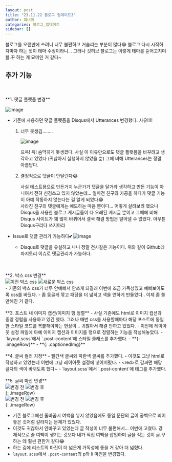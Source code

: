 ```yaml
---
layout: post
title: "23.11.22 블로그 업데이트3"
author: 퍄녀미
categories: 블로그_업데이트
sidebar: []
---
```


블로그를 오랜만에 쓰려니 너무 불편하고 거슬리는 부분이 많다😂 블로그 다시 시작하자마자 하는 짓이 테마 수정이라니...
그러나 깃허브 블로그는 이렇게 테마를 뜯어고치며 블.꾸 하는 게 묘미인 거 같다~

## 추가 기능

<br/>
<br/>
**1. 댓글 플랫폼 변경**

![image](https://github.com/lcqff/lcqff.github.io/assets/71930280/45457685-23e0-4f3d-b033-aeaa97fd3cbd)

- 기존에 사용하던 댓글 플랫폼을 Disqus에서 Utterances 변경했다. 사유!!!!

  1. 너무 못생김........

     ![image](https://github.com/lcqff/lcqff.github.io/assets/71930280/d399cd8d-8e53-4981-9a8c-f84e0d4c682d)
  
     으윽! 윽!
     숨막히게 못생겼다. 사실 이 이유만으로도 댓글 플랫폼을 바꾸려고 생각하고 있었다 (귀찮아서 실행하지 않았을 뿐) 그에 비해 Utterances는 정말 아름답다.

  2. 결정적으로 댓글이 안달린다😂<br/>
     
     사실 테스트용으로 만든거지 누군가가 댓글을 달거라 생각하고 만든 기능이 아니여서 전혀 신경쓰고 있지 않았는데...
     얼마전 친구와 카공을 하다가 댓글 기능이 아예 작동하지 않는다는 걸 알게 되었다😂
     <br/>사라진 친구의 댓글에게는 애도하는 마음 뿐이다... 어떻게 살려보려 했으나 Disqus을 사용한 블로그 게시글들이 다 오래된 게시글 뿐이고 그때에 비해 Disqus 사이트가 꽤 많이 바뀌어서 결국 해결 방법은 알아낼 수 없었다.
     아무튼 Disqus구리다 쓰지마라

- Issue로 댓글 관리가 가능하다💕
  ![image](https://github.com/lcqff/lcqff.github.io/assets/71930280/47df105b-8227-4d7e-bbf1-11be7e35700e)
  - Disqus로 댓글을 유실하고 나니 정말 천사같은 기능이다. 위와 같이 Github레파지토리 이슈로 댓글관리가 가능하다.

<br/>
<br/>
**2. 박스 css 변경**
<div class="imageRow">
  <img alt= "이전 박스 css" src="https://github.com/lcqff/lcqff.github.io/assets/71930280/2ba6e79b-e6cf-4bfe-8e05-0d41b84794b3">
  <img size="20%" alt="새로운 박스 css" src="https://github.com/lcqff/lcqff.github.io/assets/71930280/6a787c84-4456-45c8-8871-614ff6ae7aee">
</div>
- 기존의 박스 css가 너무 안예뻐서 안쓰게 되길래 이번에 조금 가독성있고 예뻐보이도록 css를 바꿨다.
- 좀 둥글게 깎고 패딩을 더 넓히고 색을 연하게 만들었다.. 이제 좀 쓸만해진 거 같다.

<br/>
<br/>
**3. 포스트 내 이미지 캡션/이미지 행 정렬**
- 사실 기존에도 html로 이미지 캡션과 중앙 정렬을 사용하고 있긴 했다. 그러나 매번 css를 사용할때마다 해당 포스트에 동일한 스타일 코드를 복붙해야하는 현상이... 귀찮아서 해결 안하고 있었다.
- 이번에 레이아웃 설정 파일에 아예 이미지 캡션과 이미지를 행으로 정렬하는 기능을 작성해놓았다.
- `layout.scss`에서 `.post-content`에 스타일 클래스를 추가했다.
- **{: .imageRow}**
- **{: .captionedImg}**


<br/>
<br/>
**4. 글씨 컬러 지정**
- <span><red>빨간색 글씨</red>와 <blue>파란색 글씨</blue>를 추가했다.</span>
- 이것도 그냥 html로 작성하고 있었는데 이번에 그냥 레이아웃 설정에 넣어버렸다.
- &#60;red&#62;로 감싸면 해당 글자의 색이 바뀌도록 했다~ 
- `layout.scss`에서 `.post-content`에 태그를 추가했다.


<br/>
<br/>
**5. 글씨 마진 변경**
<div>
  <img alt="변경 전" src="https://github.com/lcqff/lcqff.github.io/assets/71930280/4fbc9455-4721-41e6-b538-9c3cf4971473">
  <img alt="변경 후" src="https://github.com/lcqff/lcqff.github.io/assets/71930280/43c0b1a1-6de0-410a-81cf-93b4e1c00c8c">
</div>
{: .imageRow}
<div>
<img alt="변경 전" src="https://github.com/lcqff/lcqff.github.io/assets/71930280/c5ff3666-0c23-445b-9bf5-0580ea8a6c89">
<img alt="변경 후" src="https://github.com/lcqff/lcqff.github.io/assets/71930280/0c070747-dd6a-43cf-a3a0-f0d6012e3979">
</div>
{: .imageRow}

- 기존 블로그에선 줄바꿈시 여백을 넣지 않았음에도 동일 문단의 글이 공백으로 띄어놓은 것처럼 갈라지는 문제가 있었다.
- 이것도 귀찮아서 안바꾸고 있었는데 글 작성이 너무 불편해서... 이번에 고쳤다. 강제적으로 줄 여백이 생기는 것보다 내가 직접 여백을 삽입하며 글을 적는 것이 글.꾸 하는 데 훨씬 편한거 같다😂
- 하는 김에 리스트의 마진이 더 넓은게 가독성에 좋을 거 같아 더 넓혔다.
- `layout.scss`에서 `.post-content`의 p와 li 마진을 변경했다.